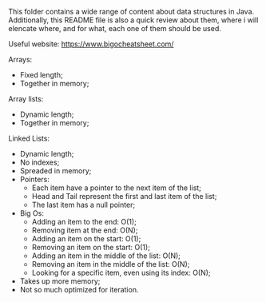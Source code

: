 This folder contains a wide range of content about data structures in Java. Additionally, this README file is also a quick review about them, where i will elencate where, and for what, each one of them should be used.

Useful website: https://www.bigocheatsheet.com/

Arrays:
- Fixed length;
- Together in memory;

Array lists:
- Dynamic length;
- Together in memory;

Linked Lists:
- Dynamic length;
- No indexes;
- Spreaded in memory;
- Pointers:
  - Each item have a pointer to the next item of the list;
  - Head and Tail represent the first and last item of the list;
  - The last item has a null pointer;
- Big Os:
  - Adding an item to the end: O(1);
  - Removing item at the end: O(N);
  - Adding an item on the start: O(1);
  - Removing an item on the start: O(1);
  - Adding an item in the middle of the list: O(N);
  - Removing an item in the middle of the list: O(N);
  - Looking for a specific item, even using its index: O(N);
- Takes up more memory;
- Not so much optimized for iteration.